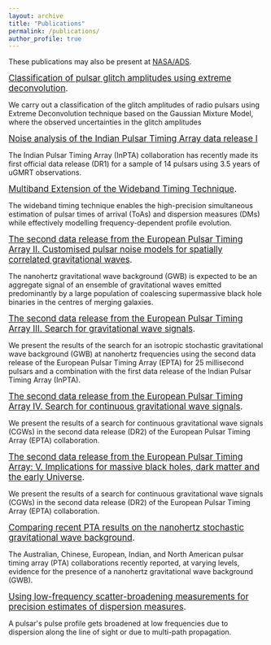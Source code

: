 ```yaml
---
layout: archive
title: "Publications"
permalink: /publications/
author_profile: true
---
```


These publications may also be present at [NASA/ADS](https://ui.adsabs.harvard.edu/search/p_=0&q=author%3A%22Arumugam%2C%20S.%22%20AND%20database%3Aastronomy&sort=date%20desc%2C%20bibcode%20desc).

<big>[Classification of pulsar glitch amplitudes using extreme deconvolution](https://www.sciencedirect.com/science/article/abs/pii/S2214404822000799?via%3Dihub).</big>
    
 We carry out a classification of the glitch amplitudes of radio pulsars using Extreme Deconvolution technique based on the Gaussian Mixture Model, where the observed uncertainties in the glitch amplitudes


<big>[Noise analysis of the Indian Pulsar Timing Array data release I](https://journals.aps.org/prd/abstract/10.1103/PhysRevD.108.023008)</big>

The Indian Pulsar Timing Array (InPTA) collaboration has recently made its first official data release (DR1) for a sample of 14 pulsars using 3.5 years of uGMRT observations.


<big>[Multiband Extension of the Wideband Timing Technique](https://academic.oup.com/mnras/article/527/1/213/7310865).</big>

The wideband timing technique enables the high-precision simultaneous estimation of pulsar times of arrival (ToAs) and dispersion measures (DMs) while effectively modelling frequency-dependent profile evolution.


<big>[The second data release from the European Pulsar Timing Array II. Customised pulsar noise models
for spatially correlated gravitational waves](https://www.aanda.org/articles/aa/full_html/2023/10/aa46842-23/aa46842-23.html).</big>

The nanohertz gravitational wave background (GWB) is expected to be an aggregate signal of an ensemble of gravitational waves emitted predominantly by a large population of coalescing supermassive black hole binaries in the centres of merging galaxies.


<big>[The second data release from the European Pulsar Timing Array III. Search for gravitational wave
signals](https://www.aanda.org/articles/aa/abs/2023/10/aa46844-23/aa46844-23.html).</big>

We present the results of the search for an isotropic stochastic gravitational wave background (GWB) at nanohertz frequencies using the second data release of the European Pulsar Timing Array (EPTA) for 25 millisecond pulsars and a combination with the first data release of the Indian Pulsar Timing Array (InPTA). 


<big>[The second data release from the European Pulsar Timing Array IV. Search for continuous gravitational
wave signals](https://arxiv.org/abs/2306.16226).</big>

We present the results of a search for continuous gravitational wave signals (CGWs) in the second data release (DR2) of the European Pulsar Timing Array (EPTA) collaboration.


<big>[The second data release from the European Pulsar Timing Array: V. Implications for massive black holes,
dark matter and the early Universe](https://arxiv.org/abs/2306.162271).</big>

 We present the results of a search for continuous gravitational wave signals (CGWs) in the second data release (DR2) of the European Pulsar Timing Array (EPTA) collaboration. 


<big>[Comparing recent PTA results on the nanohertz stochastic gravitational wave background</large>](https://arxiv.org/abs/2309.00693).</big>

The Australian, Chinese, European, Indian, and North American pulsar timing array (PTA) collaborations recently reported, at varying levels, evidence for the presence of a nanohertz gravitational wave background (GWB). 


<big>[Using low-frequency scatter-broadening measurements for precision estimates of dispersion measures](https://arxiv.org/abs/2309.16765).</big>

A pulsar's pulse profile gets broadened at low frequencies due to dispersion along the line of sight or due to multi-path propagation.


